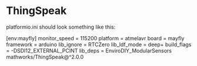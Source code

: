 # ThingSpeak

platformio.ini should look something like this:

[env:mayfly]
monitor_speed = 115200
platform = atmelavr
board = mayfly
framework = arduino
lib_ignore = RTCZero
lib_ldf_mode = deep+
build_flags =
    -DSDI12_EXTERNAL_PCINT
lib_deps =
    EnviroDIY_ModularSensors
    mathworks/ThingSpeak@^2.0.0
